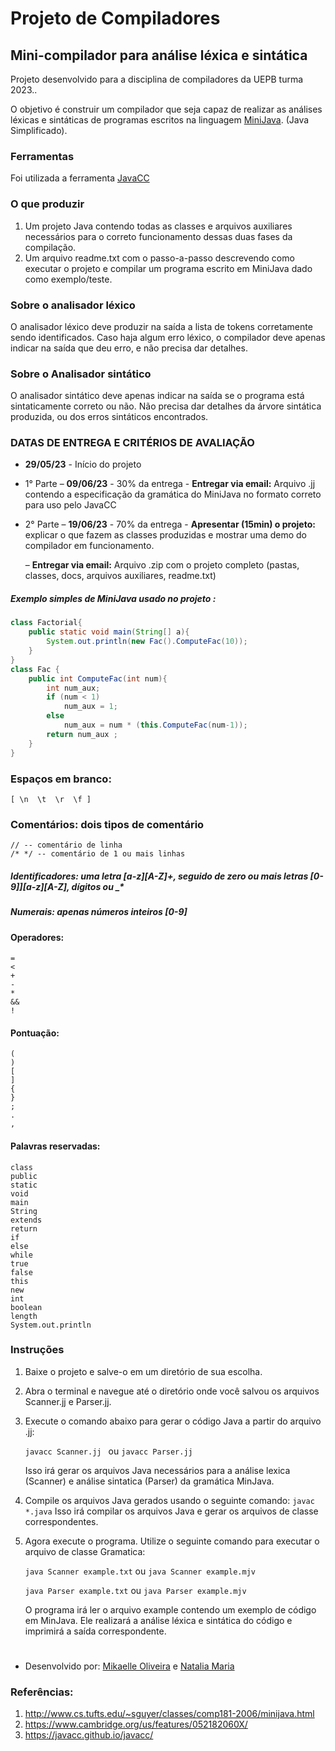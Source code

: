 # Projeto de Compiladores
## Mini-compilador para análise léxica e sintática
Projeto desenvolvido para a disciplina de compiladores da UEPB turma 2023..

O objetivo é construir um compilador que seja capaz de realizar as análises léxicas e sintáticas de programas escritos na linguagem [MiniJava](https://www.cambridge.org/us/features/052182060X/ "MiniJava"). (Java Simplificado).

### Ferramentas
Foi utilizada a ferramenta [JavaCC](https://javacc.github.io/javacc/ "JavaCC")

### O que produzir
1. Um projeto Java contendo todas as classes e arquivos auxiliares necessários para o correto funcionamento dessas duas fases da compilação.
2. Um arquivo readme.txt com o passo-a-passo descrevendo como executar o projeto e compilar um programa escrito em MiniJava dado como exemplo/teste.

### Sobre o analisador léxico
O analisador léxico deve  produzir na saída a lista de tokens corretamente sendo identificados. Caso haja algum erro léxico, o compilador deve apenas indicar na saída que deu erro, e não precisa dar detalhes.

### Sobre o Analisador sintático
O analisador sintático deve apenas indicar na saída se o programa está sintaticamente correto ou não. Não precisa dar detalhes da árvore sintática produzida, ou dos erros sintáticos encontrados.

### DATAS DE ENTREGA E CRITÉRIOS DE AVALIAÇÃO

+ **29/05/23** - Início do projeto
+ 1° Parte – **09/06/23** - 30% da entrega - **Entregar via email:** Arquivo .jj contendo a especificação da gramática do MiniJava no formato correto para uso pelo JavaCC
+ 2° Parte – **19/06/23** -  70% da entrega - **Apresentar (15min) o projeto:** explicar o que fazem as classes produzidas e mostrar uma demo do compilador em funcionamento. 

	– **Entregar via email:** Arquivo .zip com o projeto completo (pastas, classes, docs, arquivos auxiliares, readme.txt)


##### Exemplo simples de MiniJava usado no projeto :

```java
class Factorial{
    public static void main(String[] a){
        System.out.println(new Fac().ComputeFac(10));
    }
}
class Fac {
    public int ComputeFac(int num){
        int num_aux;
        if (num < 1)
            num_aux = 1;
        else
            num_aux = num * (this.ComputeFac(num-1));
        return num_aux ;
    }
}
```
### Espaços em branco:
```
[ \n  \t  \r  \f ]
```
### Comentários: dois tipos de comentário

```
// -- comentário de linha
/* */ -- comentário de 1 ou mais linhas
```

##### Identificadores: uma letra [a-z][A-Z]+, seguido de zero ou mais letras [0-9]][a-z][A-Z], dígitos ou _*

##### Numerais: apenas números inteiros __[0-9]__

#### Operadores: 

```
=
<
+
-
*
&&
!
```

#### Pontuação: 

```
(
)
[
]
{
}
;
.
,
```

#### Palavras reservadas: 

```
class
public
static
void
main
String
extends
return
if
else
while
true
false
this
new
int
boolean
length
System.out.println
```
### Instruções
1. Baixe o projeto  e salve-o em um diretório de sua escolha.
2. Abra o terminal e navegue até o diretório onde você salvou os arquivos Scanner.jj e Parser.jj.
3. Execute o comando abaixo para gerar o código Java a partir do arquivo .jj:
   
	`javacc Scanner.jj ` ou `javacc Parser.jj`

	Isso irá gerar os arquivos Java necessários para a análise lexica (Scanner) e análise sintatica (Parser) da gramática MinJava.
5. Compile os arquivos Java gerados usando o seguinte comando:
	`javac *.java`
	Isso irá compilar os arquivos Java e gerar os arquivos de classe correspondentes.
6. Agora execute o programa. Utilize o seguinte comando para executar o arquivo de classe Gramatica:
   
	`java Scanner example.txt` ou `java Scanner example.mjv`

	`java Parser example.txt` ou `java Parser example.mjv`

	O programa irá ler o arquivo example contendo um exemplo de código em MinJava. Ele realizará a análise léxica e sintática do código e imprimirá a saída correspondente.

# 

- Desenvolvido por: [Mikaelle Oliveira](https://github.com/Mikaelle-S) e [Natalia Maria](https://github.com/NattLima)

### Referências:

1. http://www.cs.tufts.edu/~sguyer/classes/comp181-2006/minijava.html
2. https://www.cambridge.org/us/features/052182060X/ 
3. https://javacc.github.io/javacc/
